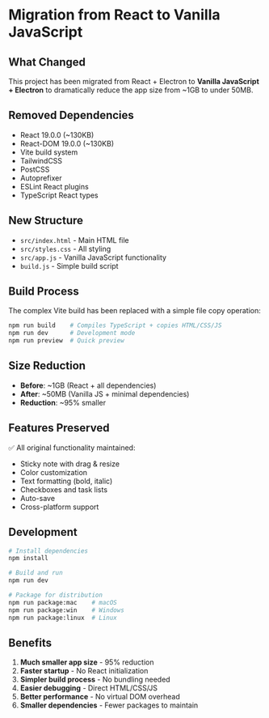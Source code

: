 # Migration from React to Vanilla JavaScript

## What Changed

This project has been migrated from React + Electron to **Vanilla JavaScript + Electron** to dramatically reduce the app size from ~1GB to under 50MB.

## Removed Dependencies

- React 19.0.0 (~130KB)
- React-DOM 19.0.0 (~130KB)
- Vite build system
- TailwindCSS
- PostCSS
- Autoprefixer
- ESLint React plugins
- TypeScript React types

## New Structure

- `src/index.html` - Main HTML file
- `src/styles.css` - All styling
- `src/app.js` - Vanilla JavaScript functionality
- `build.js` - Simple build script

## Build Process

The complex Vite build has been replaced with a simple file copy operation:

```bash
npm run build    # Compiles TypeScript + copies HTML/CSS/JS
npm run dev      # Development mode
npm run preview  # Quick preview
```

## Size Reduction

- **Before**: ~1GB (React + all dependencies)
- **After**: ~50MB (Vanilla JS + minimal dependencies)
- **Reduction**: ~95% smaller

## Features Preserved

✅ All original functionality maintained:
- Sticky note with drag & resize
- Color customization
- Text formatting (bold, italic)
- Checkboxes and task lists
- Auto-save
- Cross-platform support

## Development

```bash
# Install dependencies
npm install

# Build and run
npm run dev

# Package for distribution
npm run package:mac    # macOS
npm run package:win    # Windows  
npm run package:linux  # Linux
```

## Benefits

1. **Much smaller app size** - 95% reduction
2. **Faster startup** - No React initialization
3. **Simpler build process** - No bundling needed
4. **Easier debugging** - Direct HTML/CSS/JS
5. **Better performance** - No virtual DOM overhead
6. **Smaller dependencies** - Fewer packages to maintain

